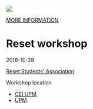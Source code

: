 ![](https://github.com/FPGAwars/workshops/raw/master/2016-10-28-Reset/wiki/Open-fpga-tools-01.png)

[MORE INFORMATION](https://github.com/FPGAwars/workshops/wiki/2016_10_28:-Reset-ETSII-UPM)

# Reset workshop

2016-10-28

[Reset Students' Association](http://reset.etsii.upm.es)

Workshop location

* [CEI UPM](http://www.cei.upm.es)
* [UPM](http://www.upm.es)

